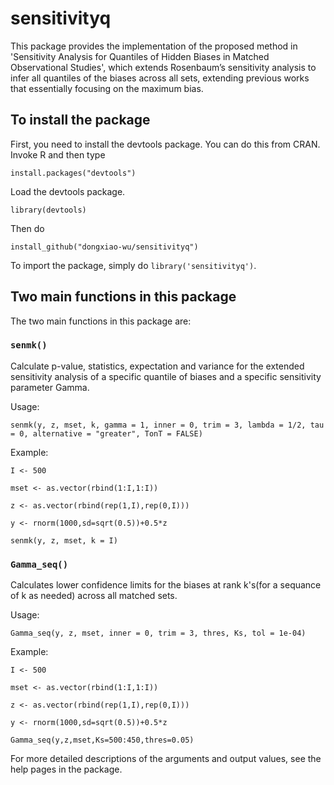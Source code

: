 # sensitivityq
This package provides the implementation of the proposed method in 'Sensitivity Analysis for Quantiles of Hidden Biases in Matched Observational Studies',
which extends Rosenbaum’s sensitivity analysis to infer all quantiles of the biases across all sets, extending previous works that essentially focusing on the maximum bias.

## To install the package
First, you need to install the devtools package. You can do this from CRAN. Invoke R and then type

`install.packages("devtools")`

Load the devtools package.

`library(devtools)`

Then do

`install_github("dongxiao-wu/sensitivityq")`

To import the package, simply do `library('sensitivityq')`.

## Two main functions in this package

The two main functions in this package are:

### `senmk()`
Calculate p-value, statistics, expectation and variance for the extended sensitivity analysis of a specific quantile of biases and a specific sensitivity parameter Gamma.

Usage: 

`senmk(y, z, mset, k, gamma = 1, inner = 0, trim = 3, lambda = 1/2, tau = 0, alternative = "greater", TonT = FALSE)`

Example:

```
I <- 500

mset <- as.vector(rbind(1:I,1:I))

z <- as.vector(rbind(rep(1,I),rep(0,I)))

y <- rnorm(1000,sd=sqrt(0.5))+0.5*z

senmk(y, z, mset, k = I)
```


### `Gamma_seq()`
Calculates lower confidence limits for the biases at rank k's(for a sequance of k as needed) across all matched sets.

Usage: 

`Gamma_seq(y, z, mset, inner = 0, trim = 3, thres, Ks, tol = 1e-04)`

Example:

```
I <- 500

mset <- as.vector(rbind(1:I,1:I))

z <- as.vector(rbind(rep(1,I),rep(0,I)))

y <- rnorm(1000,sd=sqrt(0.5))+0.5*z

Gamma_seq(y,z,mset,Ks=500:450,thres=0.05)
```

For more detailed descriptions of the arguments and output values, see the help pages in the package.
